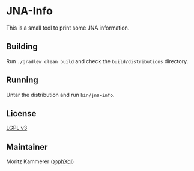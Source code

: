 # JNA-Info
This is a small tool to print some JNA information.

## Building
Run `./gradlew clean build` and check the `build/distributions` directory.

## Running
Untar the distribution and run `bin/jna-info`.

## License
[LGPL v3](https://www.gnu.org/licenses/lgpl.html)

## Maintainer
Moritz Kammerer ([@phXql](https://github.com/phxql))